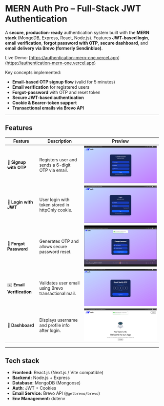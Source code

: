 
# MERN Auth Pro – Full-Stack JWT Authentication

A **secure, production-ready** authentication system built with the **MERN stack** (MongoDB, Express, React, Node.js). Features **JWT-based login**, **email verification**, **forgot password with OTP**, **secure dashboard**, and **email delivery via Brevo (formerly Sendinblue)**.

Live Demo: [https://authentication-mern-one.vercel.app](https://authentication-mern-one.vercel.app)  

Key concepts implemented:
- **Email-based OTP signup flow** (valid for 5 minutes)
- **Email verification** for registered users
- **Forgot-password** with OTP and reset token
- **Secure JWT-based authentication**
- **Cookie & Bearer-token support**
- **Transactional emails via Brevo API**

---

## Features

| Feature | Description | Preview |
|----------|--------------|----------|
| 📝 **Signup with OTP** | Registers user and sends a 6-digit OTP via email. | ![Signup](./Client/public/signup.png) |
| 🔐 **Login with JWT** | User login with token stored in httpOnly cookie. | ![Login](./Client/public/login.png) |
| 🔄 **Forgot Password** | Generates OTP and allows secure password reset. | ![Forgot Password](./Client/public/forGPass.png) |
| ✉️ **Email Verification** | Validates user email using Brevo transactional mail. | ![Verify Email](./Client/public/EmVerify.png) |
| 💼 **Dashboard** | Displays username and profile info after login. | ![Dashboard](./Client/public/dash.png) |

---

## Tech stack
- **Frontend:** React.js (Next.js / Vite compatible)
- **Backend:** Node.js + Express
- **Database:** MongoDB (Mongoose)
- **Auth:** JWT + Cookies
- **Email Service:** Brevo API (`@getbrevo/brevo`)
- **Env Management:** dotenv
